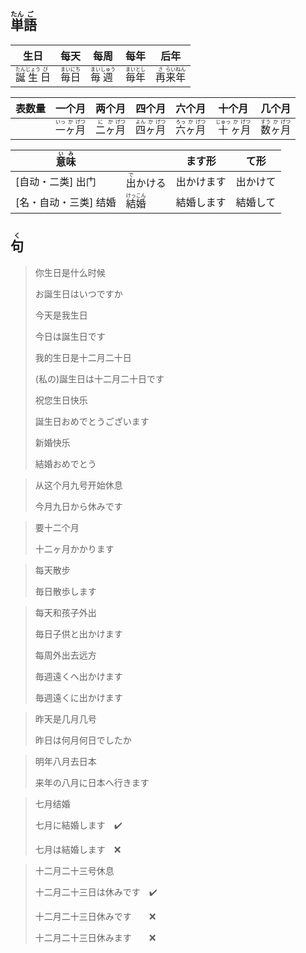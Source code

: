 ## <ruby>単<rt>たん</rt>語<rt>ご</rt></ruby>

| 生日                                                       | 每天                                        | 每周                                          | 每年                                        | 后年                                                     |
| ---------------------------------------------------------- | ------------------------------------------- | --------------------------------------------- | ------------------------------------------- | -------------------------------------------------------- |
| <ruby>誕<rt>たん</rt>生<rt>じょう</rt>日<rt>び</rt></ruby> | <ruby>毎<rt>まい</rt>日<rt>にち</rt></ruby> | <ruby>毎<rt>まい</rt>週<rt>しゅう</rt></ruby> | <ruby>毎<rt>まい</rt>年<rt>とし</rt></ruby> | <ruby>再<rt>さ</rt>来<rt>らい</rt>年<rt>ねん</rt></ruby> |

| 表数量 | 一个月                                                   | 两个月                                                 | 四个月                                                   | 六个月                                                   | 十个月                                                     | 几个月                                                   |
| ------ | -------------------------------------------------------- | ------------------------------------------------------ | -------------------------------------------------------- | -------------------------------------------------------- | ---------------------------------------------------------- | -------------------------------------------------------- |
|        | <ruby>一<rt>いっ</rt>ヶ<rt>か</rt>月<rt>げつ</rt></ruby> | <ruby>二<rt>に</rt>ヶ<rt>か</rt>月<rt>げつ</rt></ruby> | <ruby>四<rt>よん</rt>ヶ<rt>か</rt>月<rt>げつ</rt></ruby> | <ruby>六<rt>ろっ</rt>ヶ<rt>か</rt>月<rt>げつ</rt></ruby> | <ruby>十<rt>じゅっ</rt>ヶ<rt>か</rt>月<rt>げつ</rt></ruby> | <ruby>数<rt>すう</rt>ヶ<rt>か</rt>月<rt>げつ</rt></ruby> |

| <ruby>意<rt>い</rt>味<rt>み</rt></ruby> |                                             | ます形     | て形     |
| --------------------------------------- | ------------------------------------------- | ---------- | -------- |
| [自动・二类] 出门                       | <ruby>出<rt>で</rt>かける</ruby>            | 出かけます | 出かけて |
| [名・自动・三类] 结婚                   | <ruby>結<rt>けっ</rt>婚<rt>こん</rt></ruby> | 結婚します | 結婚して |



## <ruby>句<rt>く</rt></ruby>

> 你生日是什么时候
>
> お誕生日はいつですか
>
> 今天是我生日
>
> 今日は誕生日です
>
> 我的生日是十二月二十日
>
> (私の)誕生日は十二月二十日です
>
> 祝您生日快乐
>
> 誕生日おめでとうございます
>
> 新婚快乐
>
> 結婚おめでとう

> 从这个月九号开始休息
> 
> 今月九日から休みです

> 要十二个月
> 
> 十二ヶ月かかります

> 每天散步
> 
> 毎日散歩します

> 每天和孩子外出
>
> 毎日子供と出かけます
>
> 每周外出去远方
>
> 毎週遠くへ出かけます
>
> 毎週遠くに出かけます

> 昨天是几月几号
> 
> 昨日は何月何日でしたか

> 明年八月去日本
> 
> 来年の八月に日本へ行きます

> 七月结婚
> 
> 七月に結婚します　✔️
> 
> 七月は結婚します　❌

> 十二月二十三号休息
> 
> 十二月二十三日は休みです　✔️
> 
> 十二月二十三日休みです　　❌
> 
> 十二月二十三日休みます　　❌
